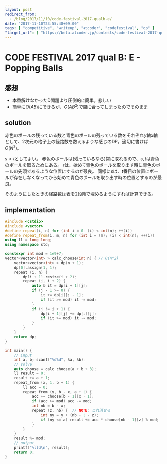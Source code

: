 ```yaml
---
layout: post
redirect_from:
  - /blog/2017/11/10/code-festival-2017-qualb-e/
date: "2017-11-10T23:55:48+09:00"
tags: [ "competitive", "writeup", "atcoder", "codefestival", "dp" ]
"target_url": [ "https://beta.atcoder.jp/contests/code-festival-2017-qualb/tasks/code_festival_2017_qualb_e" ]
---
```


# CODE FESTIVAL 2017 qual B: E - Popping Balls

## 感想

-   本番解けなかったD問題より圧倒的に簡単。悲しい
-   簡単に$O(AB)$にできるが、$O(AB^2)$で間に合ってしまったのでそのまま

## solution

赤色のボールの残っている数と青色のボールの残っている数をそれぞれ$y$軸$x$軸として、$2$次元の格子上の経路数を数えるような感じのDP。適切に書けば$O(N^2)$。

$s \lt t$としてよい。
赤色のボールは(残っているなら)常に取れるので、$s, t$は青色のボールを取るためにある。
$t$は、始めて青色のボールを取り出す時に青色のボールの先頭であるような位置にするのが最良。
同様に$s$は、$t$番目の位置にボールが存在しなくなってから始めて青色のボールを取り出す時の位置とするのが最良。

そのようにしたときの経路数は表を$2$段階で埋めるようにすれば計算できる。

## implementation

``` c++
#include <cstdio>
#include <vector>
#define repeat(i, n) for (int i = 0; (i) < int(n); ++(i))
#define repeat_from(i, m, n) for (int i = (m); (i) < int(n); ++(i))
using ll = long long;
using namespace std;

constexpr int mod = 1e9+7;
vector<vector<int> > calc_choose(int n) { // O(n^2)
    vector<vector<int> > dp(n + 1);
    dp[0].assign(1, 1);
    repeat (i, n) {
        dp[i + 1].resize(i + 2);
        repeat (j, i + 2) {
            auto & it = dp[i + 1][j];
            if (j - 1 >= 0) {
                it += dp[i][j - 1];
                if (it >= mod) it -= mod;
            }
            if (j != i + 1) {
                dp[i + 1][j] += dp[i][j];
                if (it >= mod) it -= mod;
            }
        }
    }
    return dp;
}

int main() {
    // input
    int a, b; scanf("%d%d", &a, &b);
    // solve
    auto choose = calc_choose(a + b + 3);
    ll result = 0;
    result += a + 1;
    repeat_from (x, 1, b + 1) {
        ll acc = 0;
        repeat_from (y, b - x, a + 1) {
            acc += choose[b - 1][x - 1];
            if (acc >= mod) acc -= mod;
            int nb = b - x;
            repeat (z, nb) {  // NOTE: これ消せる
                int ny = y + (nb - 1 - z);
                if (ny <= a) result += acc * choose[nb - 1][z] % mod;
            }
        }
    }
    result %= mod;
    // output
    printf("%lld\n", result);
    return 0;
}
```

